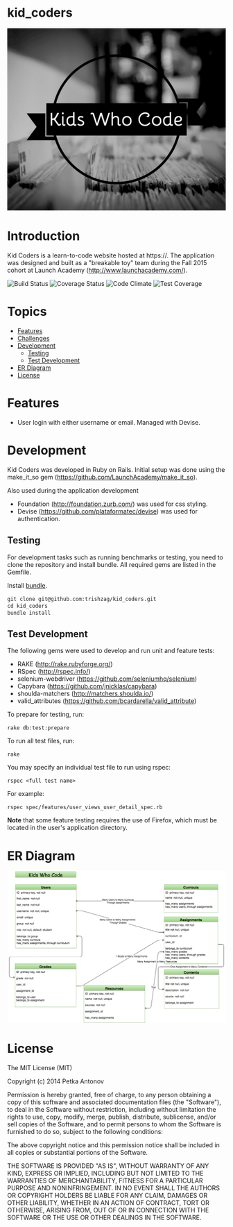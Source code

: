 # kid_coders

![Kid Coders Logo](kidcoders.png)

# Introduction

Kid Coders is a learn-to-code website hosted at https://.  The application was designed and built as a "breakable toy" team during the Fall 2015 cohort at Launch Academy (http://www.launchacademy.com/).

![Build Status](https://codeship.com/projects/278d46e0-4d07-0133-9ee6-6e1cce453881/status?branch=master)
![Coverage Status](https://coveralls.io/repos/trishzag/kid_coders/badge.png)
![Code Climate](https://codeclimate.com/github/trishzag/kid_coders/badges/gpa.svg)
![Test Coverage](https://codeclimate.com/github/trishzag/kid_coders/badges/coverage.svg)

# Topics

- [Features](#features)
- [Challenges](#challenges)
- [Development](#development)
    - [Testing](#testing)
    - [Test Development](#test-development)
- [ER Diagram](#er-diagram)
- [License](#license)

# Features

- User login with either username or email.  Managed with Devise.

# Development

Kid Coders was developed in Ruby on Rails.  Initial setup was done using the make_it_so gem (https://github.com/LaunchAcademy/make_it_so).  

Also used during the application development

- Foundation (http://foundation.zurb.com/) was used for css styling.
- Devise (https://github.com/plataformatec/devise) was used for authentication.


## Testing

For development tasks such as running benchmarks or testing, you need to clone the repository and install bundle.  All required gems are listed in the Gemfile.

Install [bundle](http://bundler.io/).

    git clone git@github.com:trishzag/kid_coders.git
    cd kid_coders
    bundle install

## Test Development

The following gems were used to develop and run unit and feature tests:
- RAKE (http://rake.rubyforge.org/)
- RSpec (http://rspec.info/)
- selenium-webdriver (https://github.com/seleniumhq/selenium)
- Capybara (https://github.com/jnicklas/capybara)
- shoulda-matchers (http://matchers.shoulda.io/)
- valid_attributes (https://github.com/bcardarella/valid_attribute)

To prepare for testing, run:

    rake db:test:prepare

To run all test files, run:

    rake

You may specify an individual test file to run using rspec:

    rspec <full test name>

For example:

    rspec spec/features/user_views_user_detail_spec.rb

**Note** that some feature testing requires the use of Firefox, which must be located in the user's application directory.

# ER Diagram

![Entity Relationship Diagram](KidsWhoCodeERD.png)

# License

The MIT License (MIT)

Copyright (c) 2014 Petka Antonov

Permission is hereby granted, free of charge, to any person obtaining a copy of this software and associated documentation files (the "Software"), to deal in the Software without restriction, including without limitation the rights to use, copy, modify, merge, publish, distribute, sublicense, and/or sell copies of the Software, and to permit persons to whom the Software is furnished to do so, subject to the following conditions:

The above copyright notice and this permission notice shall be included in all copies or substantial portions of the Software.

THE SOFTWARE IS PROVIDED "AS IS", WITHOUT WARRANTY OF ANY KIND, EXPRESS OR IMPLIED, INCLUDING BUT NOT LIMITED TO THE WARRANTIES OF MERCHANTABILITY, FITNESS FOR A PARTICULAR PURPOSE AND NONINFRINGEMENT. IN NO EVENT SHALL THE AUTHORS OR COPYRIGHT HOLDERS BE LIABLE FOR ANY CLAIM, DAMAGES OR OTHER LIABILITY, WHETHER IN AN ACTION OF CONTRACT, TORT OR OTHERWISE, ARISING FROM, OUT OF OR IN CONNECTION WITH THE SOFTWARE OR THE USE OR OTHER DEALINGS IN THE SOFTWARE.
